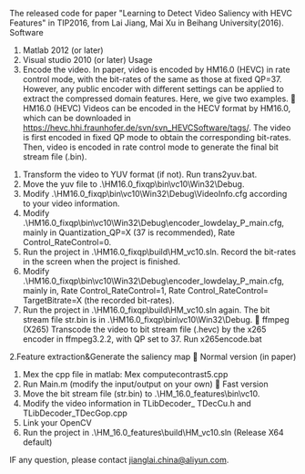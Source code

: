 
The released code for paper "Learning to Detect Video Saliency with HEVC Features" in TIP2016, from Lai Jiang, Mai Xu in Beihang University(2016). 
Software
1.	Matlab 2012 (or later)
2.	Visual studio 2010 (or later)
Usage
1. Encode the video.
In paper, video is encoded by HM16.0 (HEVC) in rate control mode, with the bit-rates of the same as those at fixed QP=37. However, any public encoder with different settings can be applied to extract the compressed domain features. Here, we give two examples.
	HM16.0 (HEVC)
Videos can be encoded in the HECV format by HM16.0, which can be downloaded in https://hevc.hhi.fraunhofer.de/svn/svn_HEVCSoftware/tags/. The video is first encoded in fixed QP mode to obtain the corresponding bit-rates. Then, video is encoded in rate control mode to generate the final bit stream file (.bin).	
1)	Transform the video to YUV format (if not). Run trans2yuv.bat.
2)	Move the yuv file to .\HM16.0_fixqp\bin\vc10\Win32\Debug\. 
3)	Modify .\HM16.0_fixqp\bin\vc10\Win32\Debug\VideoInfo.cfg according to your video information.
4)	Modify .\HM16.0_fixqp\bin\vc10\Win32\Debug\encoder_lowdelay_P_main.cfg, mainly in Quantization_QP=X (37 is recommended), Rate Control_RateControl=0.
5)	Run the project in .\HM16.0_fixqp\build\HM_vc10.sln. Record the bit-rates in the screen when the project is finished. 
6)	Modify .\HM16.0_fixqp\bin\vc10\Win32\Debug\encoder_lowdelay_P_main.cfg, mainly in, Rate Control_RateControl=1, Rate Control_RateControl= TargetBitrate=X (the recorded bit-rates).
7)	Run the project in .\HM16.0_fixqp\build\HM_vc10.sln again. The bit stream file str.bin is in .\HM16.0_fixqp\bin\vc10\Win32\Debug\. 
	ffmpeg (X265)
Transcode the video to bit stream file (.hevc) by the x265 encoder in ffmpeg3.2.2, with QP set to 37.
Run x265encode.bat

2.Feature extraction&Generate the saliency map
	 Normal version (in paper)
1)	Mex the cpp file in matlab: Mex computecontrast5.cpp
2)	Run Main.m (modify the input/output on your own)
	Fast version
1)	Move the bit stream file (str.bin) to .\HM_16.0_features\bin\vc10.
2)	Modify the video information in TLibDecoder_ TDecCu.h and TLibDecoder_TDecGop.cpp
3)	Link your OpenCV 
4)	Run the project in .\HM_16.0_features\build\HM_vc10.sln (Release X64 default)



IF any question, please contact jianglai.china@aliyun.com.
